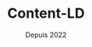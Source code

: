 ---
title: Content-LD
category: web
description: Content Linked Data est une solution SaaS d'industrialisation de contenu basée sur les données structurées. Grâce aux données renseignées sur la page Web saisie, vous pourrez mettre en forme, grâce à une infinité de possibilités, une image réutilisable à l'inifi grâce à un système de modèle. Plus de temps à perdre pour générer votre contenu sur les réseaux sociaux, une configuration et vos images seront générées à la volée à l'aide d'un simple lien.
picture: /content/projects/content-ld.png
date: Depuis 2022
technologies: ['javascript', 'typescript', 'nuxtjs', 'vuejs', 'tailwindcss', 'expressjs']
link: https://content-ld.com
linkText: 'Essayer Content-LD'
icon: /content/projects/content-ld-icon.png
index: 4
---